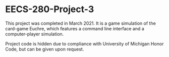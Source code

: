 # EECS-280-Project-3

This project was completed in March 2021. It is a game simulation of the card-game Euchre, which features a command line interface and a computer-player simulation.

Project code is hidden due to compliance with University of Michigan Honor Code, but can be given upon request.

